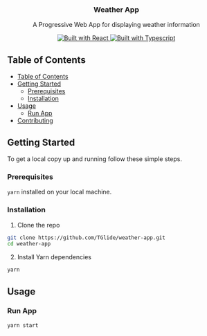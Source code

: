 <p align="center">
  <h3 align="center">Weather App</h3>
  <p align="center">
    A Progressive Web App for displaying weather information
  </p>
  <p align="center">
    <a href="https://reactjs.org/">
      <img src="https://img.shields.io/badge/frontend-react-%2361DAFB?style=for-the-badge&logo=react" alt="Built with React">
    </a>
    <a href="https://www.typescriptlang.org/">
      <img src="https://img.shields.io/badge/types-typescript-%23007ACC?style=for-the-badge&logo=typescript" alt="Built with Typescript">
    </a>
  </p>
</p>

<!-- TABLE OF CONTENTS -->

## Table of Contents

- [Table of Contents](#table-of-contents)
- [Getting Started](#getting-started)
  - [Prerequisites](#prerequisites)
  - [Installation](#installation)
- [Usage](#usage)
  - [Run App](#run-app)
- [Contributing](#contributing)

<!-- ABOUT THE PROJECT -->


## Getting Started

To get a local copy up and running follow these simple steps.

### Prerequisites

`yarn` installed on your local machine.

### Installation

1. Clone the repo

```sh
git clone https://github.com/TGlide/weather-app.git
cd weather-app
```

2. Install Yarn dependencies

```sh
yarn
```

## Usage

### Run App

```sh
yarn start
```
